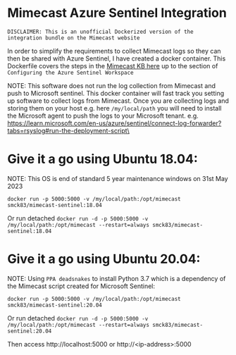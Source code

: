 # Mimecast Azure Sentinel Integration
`DISCLAIMER: This is an unofficial Dockerized version of the integration bundle on the Mimecast website`

In order to simplify the requirements to collect Mimecast logs so they can then be shared with Azure Sentinel, I have created a docker container. This Dockerfile covers the steps in the [Mimecast KB here](https://community.mimecast.com/s/article/Azure-Sentinel) up to the section of `Configuring the Azure Sentinel Workspace`

NOTE: This software does not run the log collection from Mimecast and push to Microsoft sentinel. This docker container will fast track you setting up software to collect logs from Mimecast. Once you are collecting logs and storing them on your host e.g. here `/my/local/path` you will need to install the Microsoft agent to push the logs to your Microsoft tenant. e.g. https://learn.microsoft.com/en-us/azure/sentinel/connect-log-forwarder?tabs=rsyslog#run-the-deployment-script\

# Give it a go using Ubuntu 18.04:
NOTE: This OS is end of standard 5 year maintenance windows on  31st May 2023

`docker run -p 5000:5000 -v /my/local/path:/opt/mimecast smck83/mimecast-sentinel:18.04`

Or run detached
`docker run -d -p 5000:5000 -v /my/local/path:/opt/mimecast --restart=always smck83/mimecast-sentinel:18.04`

# Give it a go using Ubuntu 20.04:
NOTE: Using `PPA deadsnakes` to install Python 3.7 which is a dependency of the Mimecast script created for Microsoft Sentinel:

`docker run -p 5000:5000 -v /my/local/path:/opt/mimecast smck83/mimecast-sentinel:20.04`

Or run detached
`docker run -d -p 5000:5000 -v /my/local/path:/opt/mimecast --restart=always smck83/mimecast-sentinel:20.04`

Then access http://localhost:5000 or http://\<ip-address\>:5000

